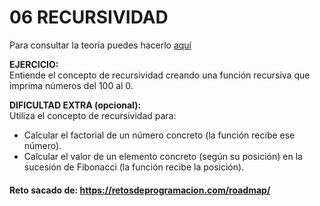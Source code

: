 # 06 RECURSIVIDAD

Para consultar la teoría puedes hacerlo [aquí](../../conceptos/RECURSIVIDAD.md)

**EJERCICIO:**  
Entiende el concepto de recursividad creando una función recursiva que imprima números del 100 al 0.

**DIFICULTAD EXTRA (opcional):**  
Utiliza el concepto de recursividad para:

- Calcular el factorial de un número concreto (la función recibe ese número).
- Calcular el valor de un elemento concreto (según su posición) en la sucesión de Fibonacci (la función recibe la
  posición).

#### Reto sacado de: https://retosdeprogramacion.com/roadmap/
